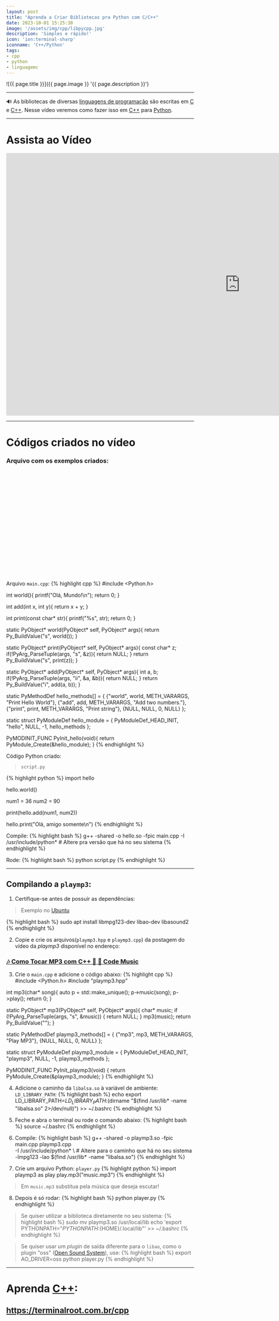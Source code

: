 ```yaml
---
layout: post
title: "Aprenda a Criar Bibliotecas pra Python com C/C++"
date: 2023-10-01 15:25:38
image: '/assets/img/cpp/libpycpp.jpg'
description: 'Simples e rápido!'
icon: 'ion:terminal-sharp'
iconname: 'C++/Python'
tags:
- cpp
- python
- linguagemc
---
```


![{{ page.title }}]({{ page.image }} '{{ page.description }}')

---

🔊 As bibliotecas de diversas [linguagens de programação](https://terminalroot.com.br/2019/10/linguagem-de-programacao.html) são escritas em [C](https://terminalroot.com.br/tags#linguagemc) e [C++](https://terminalroot.com.br/tags#cpp). Nesse vídeo veremos como fazer isso em [C++](https://terminalroot.com.br/cpp) para [Python](https://terminalroot.com.br/tags#python).

---

# Assista ao Vídeo

<iframe width="1253" height="705" src="https://www.youtube.com/embed/prpWqtlBw30" title="YouTube video player" frameborder="0" allow="accelerometer; autoplay; clipboard-write; encrypted-media; gyroscope; picture-in-picture" allowfullscreen></iframe>

---

# Códigos criados no vídeo

### Arquivo com os exemplos criados:


<!-- SQUARE - GAMES ROOT -->
<script async src="//pagead2.googlesyndication.com/pagead/js/adsbygoogle.js"></script>
<ins class="adsbygoogle"
style="display:inline-block;width:336px;height:280px"
data-ad-client="ca-pub-2838251107855362"
data-ad-slot="5351066970"></ins>
<script>
(adsbygoogle = window.adsbygoogle || []).push({});
</script>

Arquivo `main.cpp`:
{% highlight cpp %}
#include <Python.h>

int world(){
  printf("Olá, Mundo!\n");
  return 0;
}

int add(int x, int y){
  return x + y;
}

int print(const char* str){
  printf("%s", str);
  return 0;
}

static PyObject* world(PyObject* self, PyObject* args){
  return Py_BuildValue("s", world());
}

static PyObject* print(PyObject* self, PyObject* args){
  const char* z;
  if(!PyArg_ParseTuple(args, "s", &z)){
    return NULL;
  }
  return Py_BuildValue("s", print(z));
}

static PyObject* add(PyObject* self, PyObject* args){
  int a, b;
  if(!PyArg_ParseTuple(args, "ii", &a, &b)){
    return NULL;
  }
  return Py_BuildValue("i", add(a, b));
}

static PyMethodDef hello_methods[] = {
  {"world", world, METH_VARARGS, "Print Hello World"},
  {"add", add, METH_VARARGS, "Add two numbers."},
  {"print", print, METH_VARARGS, "Print string"},
  {NULL, NULL, 0, NULL}
};

static struct PyModuleDef hello_module = {
  PyModuleDef_HEAD_INIT,
  "hello",
  NULL,
  -1,
  hello_methods
};

PyMODINIT_FUNC PyInit_hello(void){
  return PyModule_Create(&hello_module);
}
{% endhighlight %}

Código Python criado:
> `script.py`

{% highlight python %}
import hello

hello.world()

num1 = 36 
num2 = 90

print(hello.add(num1, num2))

hello.print("Olá, amigo somente\n")
{% endhighlight %}

Compile:
{% highlight bash %}
g++ -shared -o hello.so -fpic main.cpp -I /usr/include/python* # Altere pra versão que há no seu sistema
{% endhighlight %}

Rode:
{% highlight bash %}
python script.py
{% endhighlight %}


<!-- RECTANGLE LARGE -->
<script async src="https://pagead2.googlesyndication.com/pagead/js/adsbygoogle.js"></script>
<!-- Informat -->
<ins class="adsbygoogle"
style="display:block"
data-ad-client="ca-pub-2838251107855362"
data-ad-slot="2327980059"
data-ad-format="auto"
data-full-width-responsive="true"></ins>
<script>
(adsbygoogle = window.adsbygoogle || []).push({});
</script>

---

## Compilando a `playmp3`:
1. Certifique-se antes de possuir as dependências:
> Exemplo no [Ubuntu](https://terminalroot.com.br/tags#ubuntu)

{% highlight bash %}
sudo apt install libmpg123-dev libao-dev libasound2
{% endhighlight %}

2. Copie e crie os arquivos(`playmp3.hpp` e `playmp3.cpp`) da postagem do vídeo da *playmp3* disponível no endereço:
### [🎶 Como Tocar MP3 com C++ 🎻 🎼 Code Music](https://terminalroot.com.br/2023/09/como-tocar-mp3-com-cpp.html)

3. Crie o `main.cpp` e adicione o código abaixo:
{% highlight cpp %}
#include <Python.h>
#include "playmp3.hpp"

int mp3(char* song){
  auto p = std::make_unique<PlayMP3>();
  p->music(song);
  p->play();
  return 0;
}

static PyObject* mp3(PyObject* self, PyObject* args){
  char* music;
  if (!PyArg_ParseTuple(args, "s", &music)) {
    return NULL;
  }
  mp3(music);
  return Py_BuildValue("");
}

static PyMethodDef playmp3_methods[] = {
  {"mp3", mp3, METH_VARARGS, "Play MP3"},
  {NULL, NULL, 0, NULL}
};

static struct PyModuleDef playmp3_module = {
  PyModuleDef_HEAD_INIT,
  "playmp3",
  NULL,
  -1,
  playmp3_methods
};

PyMODINIT_FUNC PyInit_playmp3(void) {
  return PyModule_Create(&playmp3_module);
}
{% endhighlight %}

4. Adicione o caminho da `libalsa.so` à variável de ambiente: `LD_LIBRARY_PATH`:
{% highlight bash %}
echo export LD_LIBRARY_PATH=$LD_LIBRARY_PATH:$(dirname "$(find /usr/lib* -name "libalsa.so" 2>/dev/null)") >> ~/.bashrc
{% endhighlight %}

5. Feche e abra o terminal ou rode o comando abaixo:
{% highlight bash %}
source ~/.bashrc
{% endhighlight %}

6. Compile:
{% highlight bash %}
g++ -shared -o playmp3.so -fpic main.cpp playmp3.cpp \
  -I /usr/include/python* \ # Altere para o caminho que há no seu sistema
  -lmpg123 -lao $(find /usr/lib* -name "libalsa.so")
{% endhighlight %}

7. Crie um arquivo Python: `player.py`
{% highlight python %}
import playmp3 as play 
play.mp3("music.mp3")
{% endhighlight %}
> Em `music.mp3` substitua pela música que deseja escutar!

8. Depois é só rodar:
{% highlight bash %}
python player.py
{% endhighlight %}

> Se quiser utilizar a biblioteca diretamente no seu sistema:
{% highlight bash %}
sudo mv playmp3.so /usr/local/lib
echo 'export PYTHONPATH="${PYTHONPATH}:${HOME}/.local/lib"' >> ~/.bashrc
{% endhighlight %}

> Se quiser usar um *plugin* de saída diferente para o `libao`, como o plugin "oss" ([Open Sound System](https://pt.wikipedia.org/wiki/Open_Sound_System)), use:
{% highlight bash %}
export AO_DRIVER=oss
python player.py
{% endhighlight %}

---

# Aprenda [C++](https://terminalroot.com.br/cpp):
## <https://terminalroot.com.br/cpp>



